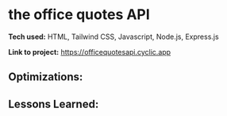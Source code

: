 # the office quotes API


**Tech used:** HTML, Tailwind CSS, Javascript, Node.js, Express.js

**Link to project:** https://officequotesapi.cyclic.app

## Optimizations:

## Lessons Learned: